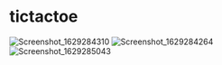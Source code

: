 # tictactoe
![Screenshot_1629284310](https://user-images.githubusercontent.com/87848705/129891751-72fe6385-8378-4676-86b1-edc626c71111.png) ![Screenshot_1629284264](https://user-images.githubusercontent.com/87848705/129891752-25c6ff46-be18-4843-92eb-03c0ab2f36c9.png) ![Screenshot_1629285043](https://user-images.githubusercontent.com/87848705/129891743-6e46388e-69cb-4a30-84db-091d2539c538.png)




